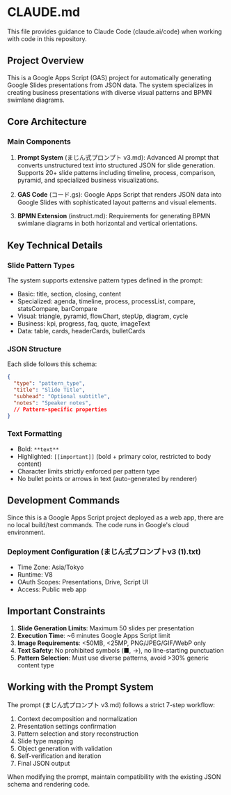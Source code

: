# CLAUDE.md

This file provides guidance to Claude Code (claude.ai/code) when working with code in this repository.

## Project Overview
This is a Google Apps Script (GAS) project for automatically generating Google Slides presentations from JSON data. The system specializes in creating business presentations with diverse visual patterns and BPMN swimlane diagrams.

## Core Architecture

### Main Components
1. **Prompt System** (まじん式プロンプト v3.md): Advanced AI prompt that converts unstructured text into structured JSON for slide generation. Supports 20+ slide patterns including timeline, process, comparison, pyramid, and specialized business visualizations.

2. **GAS Code** (コード.gs): Google Apps Script that renders JSON data into Google Slides with sophisticated layout patterns and visual elements.

3. **BPMN Extension** (instruct.md): Requirements for generating BPMN swimlane diagrams in both horizontal and vertical orientations.

## Key Technical Details

### Slide Pattern Types
The system supports extensive pattern types defined in the prompt:
- Basic: title, section, closing, content
- Specialized: agenda, timeline, process, processList, compare, statsCompare, barCompare
- Visual: triangle, pyramid, flowChart, stepUp, diagram, cycle
- Business: kpi, progress, faq, quote, imageText
- Data: table, cards, headerCards, bulletCards

### JSON Structure
Each slide follows this schema:
```json
{
  "type": "pattern_type",
  "title": "Slide Title",
  "subhead": "Optional subtitle",
  "notes": "Speaker notes",
  // Pattern-specific properties
}
```

### Text Formatting
- Bold: `**text**`
- Highlighted: `[[important]]` (bold + primary color, restricted to body content)
- Character limits strictly enforced per pattern type
- No bullet points or arrows in text (auto-generated by renderer)

## Development Commands
Since this is a Google Apps Script project deployed as a web app, there are no local build/test commands. The code runs in Google's cloud environment.

### Deployment Configuration (まじん式プロンプトv3 (1).txt)
- Time Zone: Asia/Tokyo
- Runtime: V8
- OAuth Scopes: Presentations, Drive, Script UI
- Access: Public web app

## Important Constraints
1. **Slide Generation Limits**: Maximum 50 slides per presentation
2. **Execution Time**: ~6 minutes Google Apps Script limit
3. **Image Requirements**: <50MB, <25MP, PNG/JPEG/GIF/WebP only
4. **Text Safety**: No prohibited symbols (■, →), no line-starting punctuation
5. **Pattern Selection**: Must use diverse patterns, avoid >30% generic content type

## Working with the Prompt System
The prompt (まじん式プロンプト v3.md) follows a strict 7-step workflow:
1. Context decomposition and normalization
2. Presentation settings confirmation
3. Pattern selection and story reconstruction
4. Slide type mapping
5. Object generation with validation
6. Self-verification and iteration
7. Final JSON output

When modifying the prompt, maintain compatibility with the existing JSON schema and rendering code.